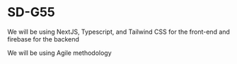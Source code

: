 # SD-G55

We will be using NextJS, Typescript, and Tailwind CSS for the front-end and firebase for the backend


We will be using Agile methodology
